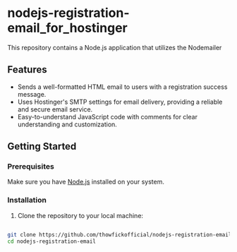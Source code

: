 # nodejs-registration-email_for_hostinger
This repository contains a Node.js application that utilizes the Nodemailer
## Features

- Sends a well-formatted HTML email to users with a registration success message.
- Uses Hostinger's SMTP settings for email delivery, providing a reliable and secure email service.
- Easy-to-understand JavaScript code with comments for clear understanding and customization.

## Getting Started

### Prerequisites

Make sure you have [Node.js](https://nodejs.org) installed on your system.

### Installation

1. Clone the repository to your local machine:

```bash

git clone https://github.com/thowfickofficial/nodejs-registration-email_for_hostinger.git
cd nodejs-registration-email
